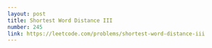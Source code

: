 ```yaml
---
layout: post
title: Shortest Word Distance III
number: 245
link: https://leetcode.com/problems/shortest-word-distance-iii
---
```

